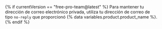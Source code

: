 {% if currentVersion == "free-pro-team@latest" %}
Para mantener tu dirección de correo electrónico privada, utiliza tu
dirección de correo de tipo `no-reply` que proporcionó {% data variables.product.product_name %}.
{% endif %}
